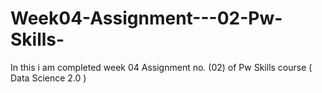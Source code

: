 # Week04-Assignment---02-Pw-Skills-
In this i am completed week 04 Assignment no. (02) of Pw Skills course ( Data Science 2.0 )
